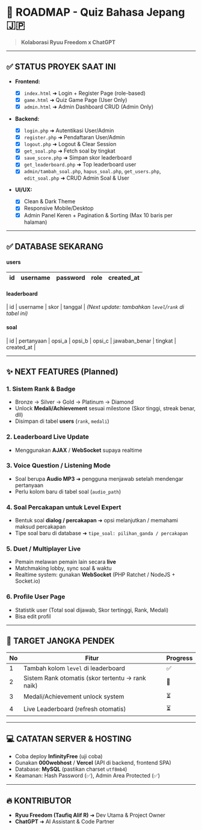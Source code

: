 # 🚀 ROADMAP - Quiz Bahasa Jepang 🇯🇵

> **Kolaborasi Ryuu Freedom x ChatGPT**

---

## ✅ STATUS PROYEK SAAT INI

- **Frontend:**

  - [x] `index.html` ➜ Login + Register Page (role-based)
  - [x] `game.html` ➜ Quiz Game Page (User Only)
  - [x] `admin.html` ➜ Admin Dashboard CRUD (Admin Only)

- **Backend:**

  - [x] `login.php` ➜ Autentikasi User/Admin
  - [x] `register.php` ➜ Pendaftaran User/Admin
  - [x] `logout.php` ➜ Logout & Clear Session
  - [x] `get_soal.php` ➜ Fetch soal by tingkat
  - [x] `save_score.php` ➜ Simpan skor leaderboard
  - [x] `get_leaderboard.php` ➜ Top leaderboard user
  - [x] `admin/tambah_soal.php`, `hapus_soal.php`, `get_users.php`, `edit_soal.php` ➜ CRUD Admin Soal & User

- **UI/UX:**
  - [x] Clean & Dark Theme
  - [x] Responsive Mobile/Desktop
  - [x] Admin Panel Keren + Pagination & Sorting (Max 10 baris per halaman)

---

## ✅ DATABASE SEKARANG

#### **users**

| id  | username | password | role | created_at |
| --- | -------- | -------- | ---- | ---------- |

#### **leaderboard**

| id | username | skor | tanggal |
_(Next update: tambahkan `level`/`rank` di tabel ini)_

#### **soal**

| id | pertanyaan | opsi_a | opsi_b | opsi_c | jawaban_benar | tingkat | created_at |

---

## ✨ NEXT FEATURES (Planned)

### 1. **Sistem Rank & Badge**

- Bronze → Silver → Gold → Platinum → Diamond
- Unlock **Medali/Achievement** sesuai milestone (Skor tinggi, streak benar, dll)
- Disimpan di tabel **users** (`rank`, `medali`)

### 2. **Leaderboard Live Update**

- Menggunakan **AJAX** / **WebSocket** supaya realtime

### 3. **Voice Question / Listening Mode**

- Soal berupa **Audio MP3** ➜ pengguna menjawab setelah mendengar pertanyaan
- Perlu kolom baru di tabel soal (`audio_path`)

### 4. **Soal Percakapan untuk Level Expert**

- Bentuk soal **dialog / percakapan** ➜ opsi melanjutkan / memahami maksud percakapan
- Tipe soal baru di database ➜ `tipe_soal: pilihan_ganda / percakapan`

### 5. **Duet / Multiplayer Live**

- Pemain melawan pemain lain secara **live**
- Matchmaking lobby, sync soal & waktu
- Realtime system: gunakan **WebSocket** (PHP Ratchet / NodeJS + Socket.io)

### 6. **Profile User Page**

- Statistik user (Total soal dijawab, Skor tertinggi, Rank, Medali)
- Bisa edit profil

---

## 🚀 TARGET JANGKA PENDEK

| No  | Fitur                                            | Progress |
| --- | ------------------------------------------------ | -------- |
| 1   | Tambah kolom `level` di leaderboard              | ✅       |
| 2   | Sistem Rank otomatis (skor tertentu → rank naik) | 🚧       |
| 3   | Medali/Achievement unlock system                 | ⏳       |
| 4   | Live Leaderboard (refresh otomatis)              | ⏳       |

---

## 💻 CATATAN SERVER & HOSTING

- Coba deploy **InfinityFree** (uji coba)
- Gunakan **000webhost** / **Vercel** (API di backend, frontend SPA)
- Database: **MySQL** (pastikan charset `utf8mb4`)
- Keamanan: Hash Password (✅), Admin Area Protected (✅)

---

## 🔥 KONTRIBUTOR

- **Ryuu Freedom (Taufiq Alif R)** ➜ Dev Utama & Project Owner
- **ChatGPT** ➜ AI Assistant & Code Partner
